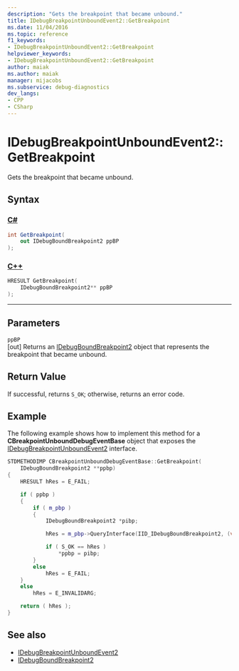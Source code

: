 ```yaml
---
description: "Gets the breakpoint that became unbound."
title: IDebugBreakpointUnboundEvent2::GetBreakpoint
ms.date: 11/04/2016
ms.topic: reference
f1_keywords:
- IDebugBreakpointUnboundEvent2::GetBreakpoint
helpviewer_keywords:
- IDebugBreakpointUnboundEvent2::GetBreakpoint
author: maiak
ms.author: maiak
manager: mijacobs
ms.subservice: debug-diagnostics
dev_langs:
- CPP
- CSharp
---
```

# IDebugBreakpointUnboundEvent2::GetBreakpoint

Gets the breakpoint that became unbound.

## Syntax

### [C#](#tab/csharp)
```csharp
int GetBreakpoint(
    out IDebugBoundBreakpoint2 ppBP
);
```
### [C++](#tab/cpp)
```cpp
HRESULT GetBreakpoint(
    IDebugBoundBreakpoint2** ppBP
);
```
---

## Parameters
`ppBP`\
[out] Returns an [IDebugBoundBreakpoint2](../../../extensibility/debugger/reference/idebugboundbreakpoint2.md) object that represents the breakpoint that became unbound.

## Return Value
If successful, returns `S_OK`; otherwise, returns an error code.

## Example
The following example shows how to implement this method for a **CBreakpointUnboundDebugEventBase** object that exposes the [IDebugBreakpointUnboundEvent2](../../../extensibility/debugger/reference/idebugbreakpointunboundevent2.md) interface.

```cpp
STDMETHODIMP CBreakpointUnboundDebugEventBase::GetBreakpoint(
    IDebugBoundBreakpoint2 **ppbp)
{
    HRESULT hRes = E_FAIL;

    if ( ppbp )
    {
        if ( m_pbp )
        {
            IDebugBoundBreakpoint2 *pibp;

            hRes = m_pbp->QueryInterface(IID_IDebugBoundBreakpoint2, (void **) & pibp);

            if ( S_OK == hRes )
                *ppbp = pibp;
        }
        else
            hRes = E_FAIL;
    }
    else
        hRes = E_INVALIDARG;

    return ( hRes );
}
```

## See also
- [IDebugBreakpointUnboundEvent2](../../../extensibility/debugger/reference/idebugbreakpointunboundevent2.md)
- [IDebugBoundBreakpoint2](../../../extensibility/debugger/reference/idebugboundbreakpoint2.md)
